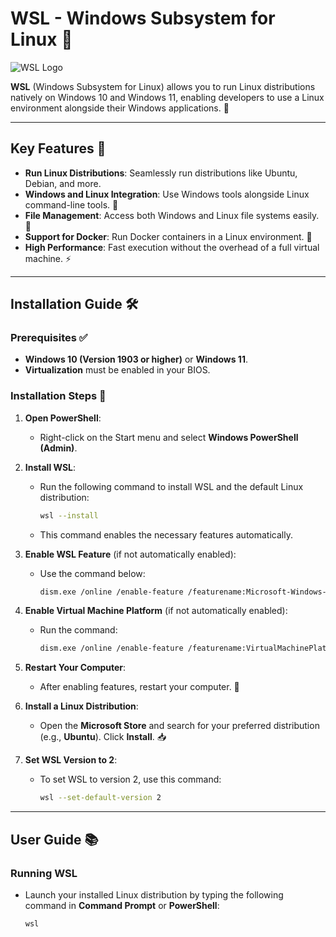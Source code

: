 # WSL - Windows Subsystem for Linux 🐧

![WSL Logo](https://example.com/wsl_logo.png "WSL Logo") <!-- Replace with actual image URL -->

**WSL** (Windows Subsystem for Linux) allows you to run Linux distributions natively on Windows 10 and Windows 11, enabling developers to use a Linux environment alongside their Windows applications. 🌟

---

## Key Features 🌟

- **Run Linux Distributions**: Seamlessly run distributions like Ubuntu, Debian, and more.
- **Windows and Linux Integration**: Use Windows tools alongside Linux command-line tools. 🔄
- **File Management**: Access both Windows and Linux file systems easily. 📁
- **Support for Docker**: Run Docker containers in a Linux environment. 🐳
- **High Performance**: Fast execution without the overhead of a full virtual machine. ⚡

---

## Installation Guide 🛠️

### Prerequisites ✅

- **Windows 10 (Version 1903 or higher)** or **Windows 11**.
- **Virtualization** must be enabled in your BIOS.

### Installation Steps 🚀

1. **Open PowerShell**:
   - Right-click on the Start menu and select **Windows PowerShell (Admin)**.

2. **Install WSL**:
   - Run the following command to install WSL and the default Linux distribution:
     ```bash
     wsl --install
     ```

   - This command enables the necessary features automatically.

3. **Enable WSL Feature** (if not automatically enabled):
   - Use the command below:
     ```bash
     dism.exe /online /enable-feature /featurename:Microsoft-Windows-Subsystem-Linux /all /norestart
     ```

4. **Enable Virtual Machine Platform** (if not automatically enabled):
   - Run the command:
     ```bash
     dism.exe /online /enable-feature /featurename:VirtualMachinePlatform /all /norestart
     ```

5. **Restart Your Computer**:
   - After enabling features, restart your computer. 🔄

6. **Install a Linux Distribution**:
   - Open the **Microsoft Store** and search for your preferred distribution (e.g., **Ubuntu**). Click **Install**. 📥

7. **Set WSL Version to 2**:
   - To set WSL to version 2, use this command:
     ```bash
     wsl --set-default-version 2
     ```

---

## User Guide 📚

### Running WSL

- Launch your installed Linux distribution by typing the following command in **Command Prompt** or **PowerShell**:
  ```bash
  wsl

